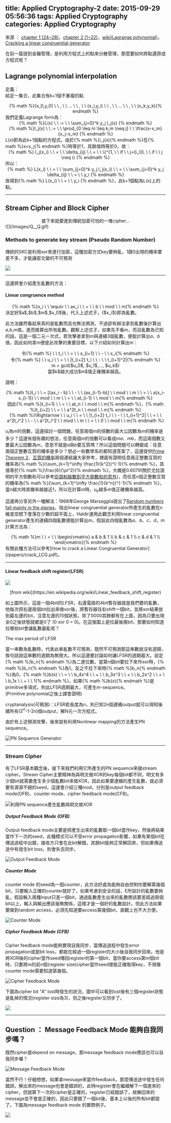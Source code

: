 title: Applied Cryptography-2
date: 2015-09-29 05:56:36
tags: Applied Cryptography
categories: Applied Cryptography
---
來源 ： [chapter 1 (24~28)](http://staff.csie.ncu.edu.tw/yensm/lecture/Cryptography/Chapter-1%20Introduction%20to%20Cryptography.pdf)，[chapter 2 (1~22)](http://staff.csie.ncu.edu.tw/yensm/lecture/Cryptography/Chapter-2%20Secret-Key%20Cryptography.pdf)，[wiki(Lagrange polynomial)](https://en.wikipedia.org/wiki/Lagrange_polynomial)，[Cracking a linear congruential generator](http://security.stackexchange.com/questions/4268/cracking-a-linear-congruential-generator)

在前一篇提到金鑰管理，是利用方程式上的點來分散管理，那麼要如何將點還原成方程式呢？

## Lagrange polynomial interpolation

定義：  
給定一集合，此集合有k+1個不重複的點 
<center> {% math %}(x_0,y_0) \ \ , \ \ ... \ \ , \ \ (x_i,y_i) \ \ , \ \ ... \ \ , \ \ (x_k,y_k){% endmath %} </center>
我們定義Lagrange form為：
<center> {% math %}L(x) \ \ := \ \ \sum_{j=0}^k y_j l_j(x) {% endmath %} </center>
<center> {% math %}l_j(x) \ \ := \ \ \prod_{0 \leq m \leq k,m \neq j} \ \ \frac{x-x_m}{x_j-x_m} {% endmath %} </center>
L(x)即為此k+1個點的方程式。由於{% math %}l_j(x){% endmath %}在{% math %}x=x_j{% endmath %}時等於1，其餘值時等於0，故：

<center>  {% math %} l_j(x_i) \ \ = \ \ \delta_{ij} \ \ = \ \ \{^{1, \ \ if \ \ j=i}_{0, \ \ if \ \ j \neq i} {% endmath %} </center>
所以：
<center> {% math %} L(x_i) \ \ = \ \ \sum_{j=0}^k y_j l_j(x_i) \ \ = \ \ \sum_{j=0}^k y_j \delta_{ij} \ \ = \ \ y_i {% endmath %} </center>
故得到{% math %} L(x_i) \ \ = \ \ y_i {% endmath %}，此k+1個點為L(x)上的點。

<hr>

<h2>Stream Cipher and Block Cipher</h2>
<center> 接下來就要進到傳統加密可怕的一堆cipher...</center>
![](/images/Q__Q.gif)

<h3>Methods to generate key stream (Pseudo Random Number)</h3>

傳統的SKC是利用xor來進行加密，這種加密方式key要夠亂，1跟0出現的機率要差不多，才能讓密文變的不可預測 

![](/images/key.jpg)

<hr>
這邊將會介紹產生亂數的方法：
<h4>Linear congruence method</h4>
<center> {% math %}x_i \ \ \equiv \ \ ax_i \ \ + \ \ b \ \ mod \ \ m{% endmath %} </center>
決定好$a$,$b$,$m$,$x_0$後，代入上述式子，{$x_i$}即為亂數。

此方法雖然看起來真的是亂數而且也無法預測，不過卻有辦法拿到亂數後計算出$a$,$b$,$m$值，進而推算出所有亂數。觀察上述式子，如果先不看$m$，而且亂數為已知的話，這是一個二元一次式，若攻擊者拿到$m$與連續3個亂數，便能計算出$a$、$b$值，因此如何拿$m$便是此攻擊的重要目標，以下介紹如何計算出$m$：

<center>令{% math %} \   \ t_i \ \ = \ \ x_{i+1} \ \ - \ \ x_i{% endmath %}</center>
<center>令{% math %} \   \ u_i \ \ = \ \ |t_{i+2} t_i \ \ - \ \ t_{i+1}^2|{% endmath %}</center>
<center>m = gcd($u_0$, $u_1$,..., $u_k$)</center>
<center>當$k$越大成功$m$值正確機率越高。</center>

證明：

<center>{% math %}t_i \ \ = [(ax_i - b) \ \ - \ \ (ax_{i-1}-b)] \ \ mod \ \ m \ \ = \ \ a(x_i-x_{i-1}) \ \ mod \ \ m \ \ = \ \ at_{i-1} \ \ mod \ \ m{% endmath %}</center>
<center>因此{% math %}t_{i+1} \ \ = \ \ at_n \ \ mod \ \ m{% endmath %}，{% math %}t_{i+2} \ \ = \ \ a^2t_n \ \ mod \ \ m{% endmath %}</center>
<center>{% math %}\Rightarrow \ \ u_i \ \ = \ \ |t_{i+2} t_i \ \ - \ \ t_{i+1}^2| \ \ = \ \ a^2t_i^2 \ \ - \ \ a^2t_i^2 \ \ mod \ \ m \ \ = \ \ 0 \ \ mod \ \ m{% endmath %}</center>

$u_i$為$m$的倍數，這邊探討一個問題，任意兩個$m$的倍數的最大公因數為$m$的機率是多少？這邊有個有趣的想法，任意兩個$m$的倍數可以看成$ma$、$mb$，而這兩個數又要最大公因數為$m$，意思不就是$a$與$b$要互質嗎？所以這個問題可以轉變成：任意兩個正整數互質的機率是多少？想必一些數學系的都知道答案了，這邊提供[Prime Theorem 2](/papers/PrimeTheorem2.pdf)、[互質的機率](/papers/related_p.pdf)兩個連結讓大家參考，裡面有證明任意兩正整數互質的機率為{% math %}(\sum_{k=1}^\infty \frac{1}{k^2})^{-1}{% endmath %}，其值等於{% math %}\frac{6}{\pi^2}{% endmath %}，大概是0.6079(關於尤拉證明的平方倒數和可以參考[從調和級數到平方倒數和的意外](http://www5.hwsh.tc.edu.tw/web/fan/8))，而任意$n$個正整數互質的機率為{% math %}(\sum_{k=1}^\infty \frac{1}{k^n})^{-1}{% endmath %}，當$n$越大時其機率越接近1，所以在計算$m$時，$u_k$越多$m$值正確機率越高。

這邊再分享另外一種解法：1968年George Marsagglia提出了[Random numbers fall mainly in the planes](/papers/marsaglia.pdf)，指出linear congruential generator所產生的亂數在n維度空間下會落在少數的超平面上，Haldir運用此觀念利用linear congruential generator產生的連續四個亂數便能計算出$m$，假設此四個亂數為$a$、$b$、$c$、$d$，$m$計算方法為：
<center>{% math %}m \ \ = \ \ \begin{vmatrix} a & b & 1 \\ b & c & 1 \\ c & d & 1 \\ \end{vmatrix}{% endmath %}</center>
有關此種方法可以參考[How to crack a Linear Congruential Generator](/papers/crack_LCG.pdf)。

<hr>

<h4> Linear feedback shift register(LFSR) </h4>

![](/images/lfsr.gif)
<center>[from wiki](https://en.wikipedia.org/wiki/Linear_feedback_shift_register)</center>

如上圖所示，這是一個4bit的LFSR，右邊電路的4bit暫存器就是我們要的亂數，他每次把右邊兩個bit拉出來做xor後，將暫存器往右shift一個bit，並將xor結果放到最左邊的bit，注意左邊的15個狀態，除了0000其餘都有在上面，因為只要出現全0之後狀態就都是0了 (0 xor 0 = 0)。在這張圖上是拉最後兩bit，那要如何知道拉哪些bit會讓亂數最亂呢？

The max period of LFSR

當一串數為亂數時，代表此串亂數不可預測，既然不可預測那這串數就沒有週期，換句話說這串數的週期為無限大。所以這邊要討論如何讓LFSR的週期最大。設定{% math %}b_n{% endmath %}為二進位數，當第n個bit要拉下來作xor時，{% math %}b_n{% endmath %}為1，反之不拉下來時{% math %}b_n{% endmath %}為0，{% math %}b(x) \ \ = \ \ b_4x^4 \ \ + \ \ b_3x^3 \ \ + \ \ b_2x^2 \ \ + \ \ b_1x \ \ + \ \ 1{% endmath %}，如果{% math %}b(x){% endmath %}是primitive多項式，則此LFSR週期最大，可產生m-sequence。  
(Primitive polynomial之後上課會證明)   

cryptanalysis(可預測)：LFSR若長度為n，則已知2n個連續output就可以得知後續所有($2^n$-1-2n)個output，解N元一次方程式。

由於有上述預測攻擊，後來就有利用Nonlinear mapping的方法產生PN sequence。

![PN Sequence Generator](/images/LFSR.jpg)

<hr>

<h3> Stream Cipher </h3>

有了LFSR基本觀念後，接下來我們利用它所產生的PN sequence來接stream cipher。Stream Cipher主要精神為與明文做XOR的key每個bit都不同，明文有多少個bit就需要產生多少個亂數bit來做XOR，因此如果要連續的產生亂數，就必須要有源源不絕的seed，這邊會介紹三種mod，分別是output feedback mode(OFB)、counter mode、cipher feedback mode(CFB)。

![利用PN sequence產生亂數與明文做XOR](/images/PN.jpg)

<h5> Output Feedback Mode (OFB) </h5>

Output feedback mode主要是把產生出來的亂數取一個bit當作key，然後將結果當作下一次的seed，此種模式可以不受error propagation影響，如果有某個bit在傳送過程中出錯，接收方只會在此bit解錯，其餘bit能夠正常解回來，但如果傳送途中有發生bit loss，則會失去同步。

![Output Feedback Mode](/images/OFB.jpg)

<h5> Counter Mode </h5>

counter mode 的seed為一個counter，此方法好處為能夠自由控制你要解第幾個bit，只要輸入正確的counter就好了，如果考慮到安全的話，E所設計的亂數要夠亂，假設輸入兩種input只差一個bit，通過亂數產生出來的亂數應該要差超過兩個bit以上，輸入與輸出應該毫無關係，這樣才是一個好的亂數設計。但此方法如果要做到random access，必須先知道要access第幾個bit，直觀上也不大方便。

![Counter Mode](/images/CTR.jpg)

<h5> Cipher Feedback Mode (CFB) </h5>

Cipher feedback mode能夠實現自我同步，當傳送過程中發生error propagation或是bit loss，都能在經過一個register的大小後自我同步回來。他是將XOR後的cipher當作seed傳回register的第一個bit，當你要access第m個bit時，只要將m的前n個(register size)cipher當作seed便能正確取得key，不用像counter mode需要知道第幾個。

![Cipher Feedback Mode](/images/CFB.jpg)

下圖為cipher bit "A" lost時發生的狀況，圖中可以看到lost後有三個register狀態是亂掉的情況(register size為3)，但之後register又同步了。

![](/images/CFB_error.jpg)

<hr>

<h2> Question ： Message Feedback Mode 能夠自我同步嗎？</h2>

既然cipher是depend on message，那message feedback mode應該也可以自我同步囉？

![Message Feedback Mode](/images/MFB.jpg)

當然不行！仔細想想，如果拿message來當作feedback，那麼傳送途中發生任何錯誤，解出來的message也會是錯誤的，此時register會在繼續解下一個進來的cipher，但就算下一次的cipher是正確的，register已經錯誤了，故解回來的message並不會是正確的，因此只要錯了一個bit後，基本上以後的所有bit都毀了。下圖為message feedback mode 的實際例子。

![](/images/MFB_example.jpg)


